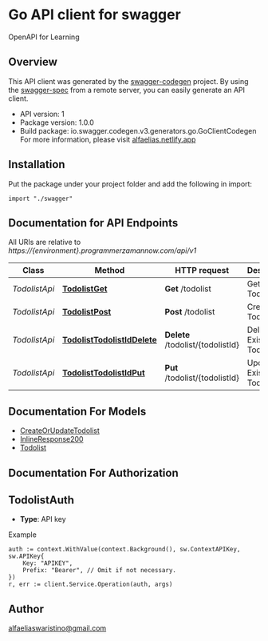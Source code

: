 # Go API client for swagger

OpenAPI for Learning

## Overview
This API client was generated by the [swagger-codegen](https://github.com/swagger-api/swagger-codegen) project.  By using the [swagger-spec](https://github.com/swagger-api/swagger-spec) from a remote server, you can easily generate an API client.

- API version: 1
- Package version: 1.0.0
- Build package: io.swagger.codegen.v3.generators.go.GoClientCodegen
For more information, please visit [alfaelias.netlify.app](alfaelias.netlify.app)

## Installation
Put the package under your project folder and add the following in import:
```golang
import "./swagger"
```

## Documentation for API Endpoints

All URIs are relative to *https://{environment}.programmerzamannow.com/api/v1*

Class | Method | HTTP request | Description
------------ | ------------- | ------------- | -------------
*TodolistApi* | [**TodolistGet**](docs/TodolistApi.md#todolistget) | **Get** /todolist | Get All Todolist
*TodolistApi* | [**TodolistPost**](docs/TodolistApi.md#todolistpost) | **Post** /todolist | Create new Todolist
*TodolistApi* | [**TodolistTodolistIdDelete**](docs/TodolistApi.md#todolisttodolistiddelete) | **Delete** /todolist/{todolistId} | Delete Existing Todolist
*TodolistApi* | [**TodolistTodolistIdPut**](docs/TodolistApi.md#todolisttodolistidput) | **Put** /todolist/{todolistId} | Update Existing Todolist

## Documentation For Models

 - [CreateOrUpdateTodolist](docs/CreateOrUpdateTodolist.md)
 - [InlineResponse200](docs/InlineResponse200.md)
 - [Todolist](docs/Todolist.md)

## Documentation For Authorization

## TodolistAuth
- **Type**: API key 

Example
```golang
auth := context.WithValue(context.Background(), sw.ContextAPIKey, sw.APIKey{
	Key: "APIKEY",
	Prefix: "Bearer", // Omit if not necessary.
})
r, err := client.Service.Operation(auth, args)
```

## Author

alfaeliaswaristino@gmail.com
